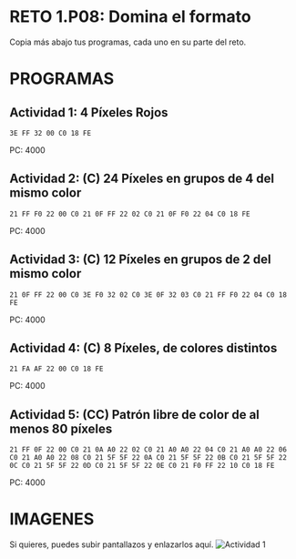 # RETO 1.P08: Domina el formato
Copia más abajo tus programas, cada uno en su parte del reto.

# PROGRAMAS

## Actividad 1: 4 Píxeles Rojos
```
3E FF 32 00 C0 18 FE
```
PC: 4000

## Actividad 2: (C) 24 Píxeles en grupos de 4 del mismo color
```
21 FF F0 22 00 C0 21 0F FF 22 02 C0 21 0F F0 22 04 C0 18 FE
```
PC: 4000

## Actividad 3: (C) 12 Píxeles en grupos de 2 del mismo color
```
21 0F FF 22 00 C0 3E F0 32 02 C0 3E 0F 32 03 C0 21 FF F0 22 04 C0 18 FE
```
PC: 4000

## Actividad 4: (C) 8 Píxeles, de colores distintos
```
21 FA AF 22 00 C0 18 FE
```
PC: 4000
## Actividad 5: (CC) Patrón libre de color de al menos 80 píxeles
```
21 FF 0F 22 00 C0 21 0A A0 22 02 C0 21 A0 A0 22 04 C0 21 A0 A0 22 06 C0 21 A0 A0 22 08 C0 21 5F 5F 22 0A C0 21 5F 5F 22 0B C0 21 5F 5F 22 0C C0 21 5F 5F 22 0D C0 21 5F 5F 22 0E C0 21 F0 FF 22 10 C0 18 FE

```
PC: 4000

# IMAGENES
Si quieres, puedes subir pantallazos y enlazarlos aquí.
![Actividad 1](/pixelrojo.png)

